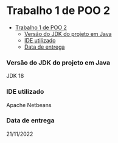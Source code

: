 # Trabalho 1 de POO 2

- [Trabalho 1 de POO 2](#trabalho-1-de-poo-2)
    - [Versão do JDK do projeto em Java](#versão-do-jdk-do-projeto-em-java)
    - [IDE utilizado](#ide-utilizado)
    - [Data de entrega](#data-de-entrega)

### Versão do JDK do projeto em Java

JDK 18

### IDE utilizado

Apache Netbeans

### Data de entrega

21/11/2022